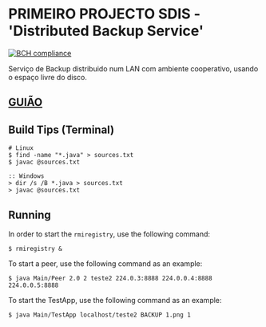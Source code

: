 # PRIMEIRO PROJECTO SDIS - 'Distributed Backup Service'

[![BCH compliance](https://bettercodehub.com/edge/badge/EdgarACarneiro/feup-sdis-first-project?branch=master&token=73af2f9e4040616bd03783488961507e9db45aa7)](https://bettercodehub.com/)

Serviço de Backup distribuido num LAN com ambiente cooperativo, usando o espaço livre do disco. 

## [GUIÃO](https://web.fe.up.pt/~pfs/aulas/sd2018/projs/proj1/proj1.html)

## Build Tips (Terminal)
```
# Linux
$ find -name "*.java" > sources.txt
$ javac @sources.txt

:: Windows
> dir /s /B *.java > sources.txt
> javac @sources.txt
```

## Running

In order to start the `rmiregistry`, use the following command:
```
$ rmiregistry &
```

To start a peer, use the following command as an example:
```
$ java Main/Peer 2.0 2 teste2 224.0.3:8888 224.0.0.4:8888 224.0.0.5:8888
```

To start the TestApp, use the following command as an example:
```
$ java Main/TestApp localhost/teste2 BACKUP 1.png 1
```
